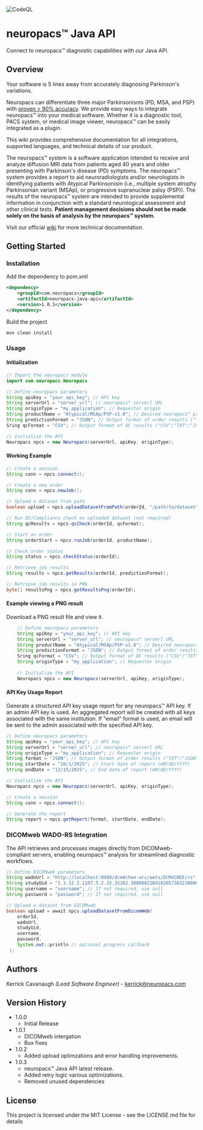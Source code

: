 ![CodeQL](https://github.com/neuropacs/neuropacs-java-api/actions/workflows/codeql-analysis.yml/badge.svg)

# neuropacs™ Java API

Connect to neuropacs™ diagnostic capabilities with our Java API.

## Overview

Your software is 5 lines away from accurately diagnosing Parkinson's variations.

Neuropacs can differentiate three major Parkinsonisms (PD, MSA, and PSP) with [proven > 90% accuracy](https://neuropacs.com). We provide easy ways to integrate neuropacs™ into your medical software. Whether it is a diagnostic tool, PACS system, or medical image viewer, neuropacs™ can be easily integrated as a plugin.

This wiki provides comprehensive documentation for all integrations, supported languages, and technical details of our product.

The neuropacs™ system is a software application intended to receive and analyze diffusion MRI data from patients aged 40 years and older presenting with Parkinson's disease (PD) symptoms. The neuropacs™ system provides a report to aid neuroradiologists and/or neurologists in identifying patients with Atypical Parkinsonism (i.e., multiple system atrophy Parkinsonian variant (MSAp), or progressive supranuclear palsy (PSP)). The results of the neuropacs™ system are intended to provide supplemental information in conjunction with a standard neurological assessment and other clinical tests. **Patient management decisions should not be made solely on the basis of analysis by the neuropacs™ system.**

Visit our official [wiki](https://neuropacs.github.io) for more technical documentation.

## Getting Started

### Installation

Add the dependency to pom.xml

```xml
<dependency>
    <groupId>com.neuropacs</groupId>
    <artifactId>neuropacs-java-api</artifactId>
    <version>1.0.1</version>
</dependency>
```

Build the project

```shell
mvn clean install
```

### Usage

#### Initialization

```java
// Import the neuropacs module
import com.neuropacs.Neuropacs

// Define neuropacs parameters
String apiKey = "your_api_key"; // API key
String serverUrl = "server_url"; // neuropacs™ serverl URL
String originType = "my_application"; // Requestor origin
String productName = "Atypical/MSAp/PSP-v1.0"; // Desired neuropacs™ product
String predictionFormat = "JSON"; // Output format of order results ("TXT"/"JSON"/"XML"/"FEATURES")
Sring qcFormat = "CSV"; // Output format of QC results ("CSV"/"TXT"/"JSON")

// Initialize the API
Neuropacs npcs = new Neuropacs(serverUrl, apiKey, originType);
```

#### Working Example
```java
// Create a session
String conn = npcs.connect();

// Create a new order
String conn = npcs.newJob();

// Upload a dataset from path
boolean upload = npcs.uploadDatasetFromPath(orderId, "/path/to/dataset");

// Run QC/Compliance check on uploaded dataset (not required)
String qcResults = npcs.qcCheck(orderId, qcFormat);

// Start an order
String orderStart = npcs.runJob(orderId, productName);

// Check order status
String status = npcs.checkStatus(orderId);

// Retrieve job results
String results = npcs.getResults(orderId, predictionFormat);

// Retrieve job results in PNG
byte[] resultsPng = npcs.getResultsPng(orderId);
```

#### Example viewing a PNG result
Download a PNG result file and view it.
```java
    // Define neuropacs parameters
    String apiKey = "your_api_key"; // API key
    String serverUrl = "server_url"; // neuropacs™ serverl URL
    String productName = "Atypical/MSAp/PSP-v1.0"; // Desired neuropacs™ product
    String predictionFormat = "JSON"; // Output format of order results ("TXT"/"JSON"/"XML"/"FEATURES")
    Sring qcFormat = "CSV"; // Output format of QC results ("CSV"/"TXT"/"JSON")
    String originType = "my_application"; // Requestor origin
    
    // Initialize the API
    Neuropacs npcs = new Neuropacs(serverUrl, apiKey, originType);
```

#### API Key Usage Report
Generate a structured API key usage report for any neuropacs™ API key. If an admin API key is used. An aggregated report will be created with all keys associated with the same institution. If "email" format is used, an email will be sent to the admin associated with the specified API key.
```java
// Define neuropacs parameters
String apiKey = "your_api_key"; // API key
String serverUrl = "server_url"; // neuropacs™ serverl URL
String originType = "my_application"; // Requestor origin
String format = "JSON"; // Output format of order results ("TXT"/"JSON"/"XML"/"FEATURES")
String startDate = "10/1/2025"; // Start date of report (mM/dD/YYYY)
String endDate = "12/15/2025"; // End date of report (mM/dD/YYYY)

// Initialize the API
Neuropacs npcs = new Neuropacs(serverUrl, apiKey, originType);

// Create a session
String conn = npcs.connect();

// Generate the report 
String report = npcs.getReport(format, startDate, endDate);
```

### DICOMweb WADO-RS Integration
The API retrieves and processes images directly from DICOMweb-compliant servers, enabling neuropacs™ analysis for streamlined diagnostic workflows.
```java
// Define DICOMweb parameters
String wadoUrl = "http://localhost:8080/dcm4chee-arc/aets/DCM4CHEE/rs";
String studyUid = "1.3.12.2.1107.5.2.32.35162.30000022041820573832300000043";
String username = "username"; // If not required, use null
String password = "password"; // If not required, use null

// Upload a dataset from DICOMweb
boolean upload = await npcs.uploadDatasetFromDicomWeb(
    orderId,
    wadoUrl,
    studyUid,
    username,  
    password, 
    System.out::println // optional progress callback
 );
```

## Authors

Kerrick Cavanaugh _(Lead Software Engineer)_ - kerrick@neuropacs.com

## Version History

- 1.0.0
  - Initial Release
- 1.0.1
  - DICOMweb intergation
  - Bux fixes
- 1.0.2
  - Added upload optimzations and error handling improvements.
- 1.0.3
  - neuropacs™ Java API latest release.
  - Added retry logic various optimizations.
  - Removed unused dependencies

## License

This project is licensed under the MIT License - see the LICENSE.md file for details

